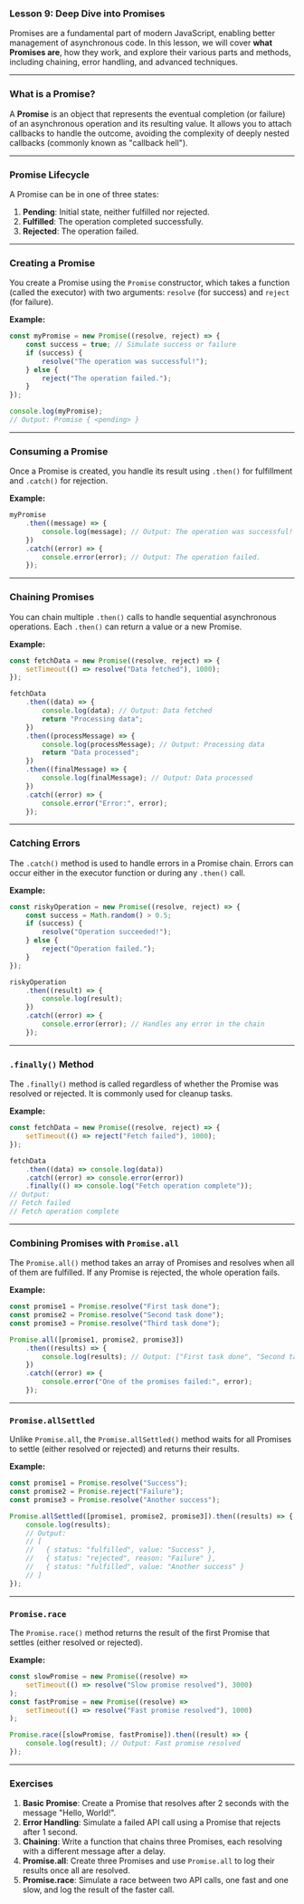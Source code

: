 ### Lesson 9: Deep Dive into Promises

Promises are a fundamental part of modern JavaScript, enabling better management of asynchronous code. In this lesson, we will cover **what Promises are**, how they work, and explore their various parts and methods, including chaining, error handling, and advanced techniques.

---

### What is a Promise?

A **Promise** is an object that represents the eventual completion (or failure) of an asynchronous operation and its resulting value. It allows you to attach callbacks to handle the outcome, avoiding the complexity of deeply nested callbacks (commonly known as "callback hell").

---

### Promise Lifecycle

A Promise can be in one of three states:

1. **Pending**: Initial state, neither fulfilled nor rejected.
2. **Fulfilled**: The operation completed successfully.
3. **Rejected**: The operation failed.

---

### Creating a Promise

You create a Promise using the `Promise` constructor, which takes a function (called the executor) with two arguments: `resolve` (for success) and `reject` (for failure).

**Example:**
```javascript
const myPromise = new Promise((resolve, reject) => {
    const success = true; // Simulate success or failure
    if (success) {
        resolve("The operation was successful!");
    } else {
        reject("The operation failed.");
    }
});

console.log(myPromise);
// Output: Promise { <pending> }
```

---

### Consuming a Promise

Once a Promise is created, you handle its result using `.then()` for fulfillment and `.catch()` for rejection.

**Example:**
```javascript
myPromise
    .then((message) => {
        console.log(message); // Output: The operation was successful!
    })
    .catch((error) => {
        console.error(error); // Output: The operation failed.
    });
```

---

### Chaining Promises

You can chain multiple `.then()` calls to handle sequential asynchronous operations. Each `.then()` can return a value or a new Promise.

**Example:**
```javascript
const fetchData = new Promise((resolve, reject) => {
    setTimeout(() => resolve("Data fetched"), 1000);
});

fetchData
    .then((data) => {
        console.log(data); // Output: Data fetched
        return "Processing data";
    })
    .then((processMessage) => {
        console.log(processMessage); // Output: Processing data
        return "Data processed";
    })
    .then((finalMessage) => {
        console.log(finalMessage); // Output: Data processed
    })
    .catch((error) => {
        console.error("Error:", error);
    });
```

---

### Catching Errors

The `.catch()` method is used to handle errors in a Promise chain. Errors can occur either in the executor function or during any `.then()` call.

**Example:**
```javascript
const riskyOperation = new Promise((resolve, reject) => {
    const success = Math.random() > 0.5;
    if (success) {
        resolve("Operation succeeded!");
    } else {
        reject("Operation failed.");
    }
});

riskyOperation
    .then((result) => {
        console.log(result);
    })
    .catch((error) => {
        console.error(error); // Handles any error in the chain
    });
```

---

### `.finally()` Method

The `.finally()` method is called regardless of whether the Promise was resolved or rejected. It is commonly used for cleanup tasks.

**Example:**
```javascript
const fetchData = new Promise((resolve, reject) => {
    setTimeout(() => reject("Fetch failed"), 1000);
});

fetchData
    .then((data) => console.log(data))
    .catch((error) => console.error(error))
    .finally(() => console.log("Fetch operation complete"));
// Output:
// Fetch failed
// Fetch operation complete
```

---

### Combining Promises with `Promise.all`

The `Promise.all()` method takes an array of Promises and resolves when all of them are fulfilled. If any Promise is rejected, the whole operation fails.

**Example:**
```javascript
const promise1 = Promise.resolve("First task done");
const promise2 = Promise.resolve("Second task done");
const promise3 = Promise.resolve("Third task done");

Promise.all([promise1, promise2, promise3])
    .then((results) => {
        console.log(results); // Output: ["First task done", "Second task done", "Third task done"]
    })
    .catch((error) => {
        console.error("One of the promises failed:", error);
    });
```

---

### `Promise.allSettled`

Unlike `Promise.all`, the `Promise.allSettled()` method waits for all Promises to settle (either resolved or rejected) and returns their results.

**Example:**
```javascript
const promise1 = Promise.resolve("Success");
const promise2 = Promise.reject("Failure");
const promise3 = Promise.resolve("Another success");

Promise.allSettled([promise1, promise2, promise3]).then((results) => {
    console.log(results);
    // Output: 
    // [
    //   { status: "fulfilled", value: "Success" },
    //   { status: "rejected", reason: "Failure" },
    //   { status: "fulfilled", value: "Another success" }
    // ]
});
```

---

### `Promise.race`

The `Promise.race()` method returns the result of the first Promise that settles (either resolved or rejected).

**Example:**
```javascript
const slowPromise = new Promise((resolve) =>
    setTimeout(() => resolve("Slow promise resolved"), 3000)
);
const fastPromise = new Promise((resolve) =>
    setTimeout(() => resolve("Fast promise resolved"), 1000)
);

Promise.race([slowPromise, fastPromise]).then((result) => {
    console.log(result); // Output: Fast promise resolved
});
```

---

### Exercises

1. **Basic Promise**: Create a Promise that resolves after 2 seconds with the message "Hello, World!".
2. **Error Handling**: Simulate a failed API call using a Promise that rejects after 1 second.
3. **Chaining**: Write a function that chains three Promises, each resolving with a different message after a delay.
4. **Promise.all**: Create three Promises and use `Promise.all` to log their results once all are resolved.
5. **Promise.race**: Simulate a race between two API calls, one fast and one slow, and log the result of the faster call.